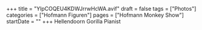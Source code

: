 +++
title = "YlpCOQEU4KDWJrrwHcWA.avif"
draft = false
tags = ["Photos"]
categories = ["Hofmann Figuren"]
pages = ["Hofmann Monkey Show"]
startDate = ""
+++
Hellendoorn Gorilla Pianist

